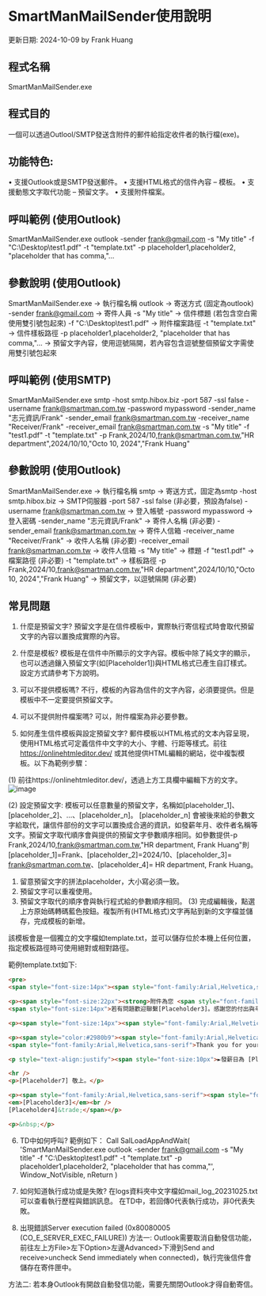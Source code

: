 # SmartManMailSender使用說明
更新日期: 2024-10-09 by Frank Huang
## 程式名稱
SmartManMailSender.exe

## 程式目的
一個可以透過Outlool/SMTP發送含附件的郵件給指定收件者的執行檔(exe)。

## 功能特色:
•	支援Outlook或是SMTP發送郵件。
•	支援HTML格式的信件內容 – 模板。
•	支援動態文字取代功能 – 預留文字。
•	支援附件檔案。
 

## 呼叫範例 (使用Outlook)
SmartManMailSender.exe outlook -sender frank@gmail.com -s "My title" -f "C:\\Desktop\\test1.pdf" -t "template.txt" -p placeholder1,placeholder2, "placeholder that has comma,"... 

## 參數說明 (使用Outlook)
SmartManMailSender.exe → 執行檔名稱
outlook → 寄送方式 (固定為outlook)
-sender frank@gmail.com → 寄件人員
-s "My title" → 信件標題 (若包含空白需使用雙引號包起來)
-f "C:\\Desktop\\test1.pdf" → 附件檔案路徑
-t "template.txt" → 信件樣板路徑
-p placeholder1,placeholder2, "placeholder that has comma,"...  → 預留文字內容，使用逗號隔開，若內容包含逗號整個預留文字需使用雙引號包起來





## 呼叫範例 (使用SMTP)
SmartManMailSender.exe smtp -host smtp.hibox.biz -port 587 -ssl false -username frank@smartman.com.tw -password mypassword -sender_name "志元資訊/Frank" -sender_email frank@smartman.com.tw -receiver_name "Receiver/Frank" -receiver_email frank@smartman.com.tw -s "My title" -f "test1.pdf" -t "template.txt" -p Frank,2024/10,frank@smartman.com.tw,"HR department",2024/10/10,"Octo 10, 2024","Frank Huang"

## 參數說明 (使用Outlook)
SmartManMailSender.exe → 執行檔名稱
smtp → 寄送方式，固定為smtp
                -host smtp.hibox.biz → SMTP伺服器
                -port 587
                -ssl false (非必要，預設為false)
                -username frank@smartman.com.tw → 登入帳號
                -password mypassword → 登入密碼
                -sender_name "志元資訊/Frank" → 寄件人名稱 (非必要)
                -sender_email frank@smartman.com.tw → 寄件人信箱
                -receiver_name "Receiver/Frank" → 收件人名稱 (非必要)
                -receiver_email frank@smartman.com.tw → 收件人信箱
                -s "My title" → 標題
                -f "test1.pdf" → 檔案路徑 (非必要) 
                -t "template.txt" → 樣板路徑
                -p Frank,2024/10,frank@smartman.com.tw,"HR  department",2024/10/10,"Octo 10, 2024","Frank Huang" → 預留文字，以逗號隔開 (非必要)

## 常見問題

1.	什麼是預留文字?
預留文字是在信件模板中，實際執行寄信程式時會取代預留文字的內容以置換成實際的內容。

2.	什麼是模板?
模板是在信件中所顯示的文字內容。模板中除了純文字的顯示，也可以透過鑲入預留文字(如[Placeholder1])與HTML格式已產生自訂樣式。設定方式請參考下方說明。

3.	可以不提供模板嗎?
不行，模板的內容為信件的文字內容，必須要提供。但是模板中不一定要提供預留文字。
4.	可以不提供附件檔案嗎?
可以，附件檔案為非必要參數。
5.	如何產生信件模板與設定預留文字? 
郵件模板以HTML格式的文本內容呈現，使用HTML格式可定義信件中文字的大小、字體、行距等樣式。前往 https://onlinehtmleditor.dev/ 或其他提供HTML編輯的網站，從中複製模板。以下為範例步驟：

(1)	前往https://onlinehtmleditor.dev/，透過上方工具欄中編輯下方的文字。
![image](https://github.com/user-attachments/assets/23bd7f6d-221d-4b8e-a7d2-e0b4fa4d858a)

 
(2)	設定預留文字:
模板可以任意數量的預留文字，名稱如[placeholder_1]、[placeholder_2]、...、[placeholder_n]。 [placeholder_n] 會被後來給的參數文字給取代，讓信件部份的文字可以置換成合適的資訊，如發薪年月、收件者名稱等文字。預留文字取代順序會與提供的預留文字參數順序相同。如參數提供-p Frank,2024/10,frank@smartman.com.tw,"HR department, Frank Huang"則[placeholder_1]=Frank、[placeholder_2]=2024/10、[placeholder_3]= frank@smartman.com.tw、[placeholder_4]= HR department, Frank Huang。

1.	留意預留文字的拼法placeholder，大小寫必須一致。
2.	預留文字可以重複使用。
3.	預留文字取代的順序會與執行程式給的參數順序相同。
(3)	完成編輯後，點選上方原始碼轉碼藍色按鈕。複製所有(HTML格式)文字再貼到新的文字檔並儲存，完成模板的新增。

該模板會是一個獨立的文字檔如template.txt，並可以儲存位於本機上任何位置，指定模板路徑時可使用絕對或相對路徑。

 範例template.txt如下:
 ```html
<pre>
<span style="font-size:14px"><span style="font-family:Arial,Helvetica,sans-serif">Dear <strong>[Placeholder1]</strong>,</span></span></pre>

<p><span style="font-size:22px"><strong>附件為您 <span style="font-family:Arial,Helvetica,sans-serif"><span style="color:#1abc9c">[Placeholder2]</span></span> 的薪資單</strong>。💰</span><br />
<span style="font-size:14px">若有問題歡迎聯繫[Placeholder3]。感謝您的付出與辛勞。</span>😁</p>

<p><span style="font-size:14px"><span style="font-family:Arial,Helvetica,sans-serif">We are pleased to provide you with your payslip for <span style="color:#1abc9c"><strong>[Placeholder2]</strong></span>.</span></span></p>

<p><span style="color:#2980b9"><span style="font-family:Arial,Helvetica,sans-serif">If you have any questions or concerns about your payslip, please do not hesitate to </span></span><span style="color:#2c3e50"><span style="font-family:Arial,Helvetica,sans-serif"><strong><span style="background-color:#f1c40f">contact our [Placeholder3]</span></strong></span></span><span style="color:#2980b9"><span style="font-family:Arial,Helvetica,sans-serif">.</span><br />
<span style="font-family:Arial,Helvetica,sans-serif">Thank you for your hard work and dedication. We appreciate your contributions to our organization.</span></span></p>

<p style="text-align:justify"><span style="font-size:10px">►發薪日為 [Placeholder5]。The payday is on [Placeholder6]</span></p>

<hr />
<p>[Placeholder7] 敬上。</p>

<p><span style="font-family:Arial,Helvetica,sans-serif"><span style="font-size:16px">Sincerely,</span><br />
<em>[Placeholder3]</em><br />
[Placeholder4]&trade;</span></p>

<p>&nbsp;</p>
```
6.	TD中如何呼叫? 範例如下：
Call SalLoadAppAndWait( 'SmartManMailSender.exe outlook -sender frank@gmail.com -s "My title" -f "C:\\Desktop\\test1.pdf" -t "template.txt" -p placeholder1,placeholder2, "placeholder that has comma,"', Window_NotVisible, nReturn )

7.	如何知道執行成功或是失敗?
在logs資料夾中文字檔如mail_log_20231025.txt可以查看執行歷程與錯誤訊息。
在TD中，若回傳0代表執行成功，非0代表失敗。

8.	出現錯誤Server execution failed (0x80080005 (CO_E_SERVER_EXEC_FAILURE))
方法一: Outlook需要取消自動發信功能，前往左上方File>左下Option>左邊Advanced>下滑到Send and receive>uncheck Send immediately when connected)，執行完後信件會儲存在寄件匣中。
 
方法二: 若本身Outlook有開啟自動發信功能，需要先關閉Outlook才得自動寄信。

